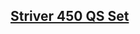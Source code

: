 ## [Striver 450 QS Set](https://takeuforward.org/strivers-a2z-dsa-course/strivers-a2z-dsa-course-sheet-2/)
